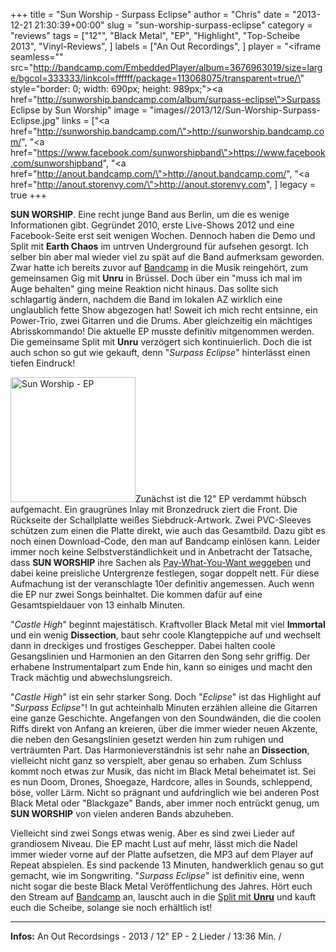 +++
title = "Sun Worship - Surpass Eclipse"
author = "Chris"
date = "2013-12-21 21:30:39+00:00"
slug = "sun-worship-surpass-eclipse"
category = "reviews"
tags = ["12\"", "Black Metal", "EP", "Highlight", "Top-Scheibe 2013", "Vinyl-Reviews", ]
labels = ["An Out Recordings", ]
player = "<iframe seamless=\"\" src=\"http://bandcamp.com/EmbeddedPlayer/album=3676963019/size=large/bgcol=333333/linkcol=ffffff/package=113068075/transparent=true/\" style=\"border: 0; width: 690px; height: 989px;\"><a href=\"http://sunworship.bandcamp.com/album/surpass-eclipse\">Surpass Eclipse by Sun Worship</a></iframe>"
image = "images//2013/12/Sun-Worship-Surpass-Eclipse.jpg"
links = ["<a href=\"http://sunworship.bandcamp.com/\">http://sunworship.bandcamp.com/</a>", "<a href=\"https://www.facebook.com/sunworshipband\">https://www.facebook.com/sunworshipband</a>", "<a href=\"http://anout.bandcamp.com/\">http://anout.bandcamp.com/</a>", "<a href=\"http://anout.storenvy.com/\">http://anout.storenvy.com</a>", ]
legacy = true
+++

**SUN WORSHIP**. Eine recht junge Band aus Berlin, um die es wenige Informationen gibt. Gegründet 2010, erste Live-Shows 2012 und eine Facebook-Seite erst seit wenigen Wochen. Dennoch haben die Demo und Split mit **Earth Chaos** im untrven Underground für aufsehen gesorgt. Ich selber bin aber mal wieder viel zu spät auf die Band aufmerksam geworden. Zwar hatte ich bereits zuvor auf <a href="http://sunworship.bandcamp.com/">Bandcamp</a> in die Musik reingehört, zum gemeinsamen Gig mit **Unru** in Brüssel. Doch über ein "muss ich mal im Auge behalten" ging meine Reaktion nicht hinaus. Das sollte sich schlagartig ändern, nachdem die Band im lokalen AZ wirklich eine unglaublich fette Show abgezogen hat! Soweit ich mich recht entsinne, ein Power-Trio, zwei Gitarren und die Drums. Aber gleichzeitig ein mächtiges Abrisskommando! Die aktuelle EP musste definitiv mitgenommen werden. Die gemeinsame Split mit **Unru** verzögert sich kontinuierlich. Doch die ist auch schon so gut wie gekauft, denn "_Surpass Eclipse_" hinterlässt einen tiefen Eindruck!

<a href="images//2013/12/Sun-Worship-EP.jpg"><img alt="Sun Worship - EP" class="alignright size-medium wp-image-12283" height="200" src="images//2013/12/Sun-Worship-EP-200x200.jpg" width="200"/></a>Zunächst ist die 12" EP verdammt hübsch aufgemacht. Ein graugrünes Inlay mit Bronzedruck ziert die Front. Die Rückseite der Schallplatte weißes Siebdruck-Artwork. Zwei PVC-Sleeves schützen zum einen die Platte direkt, wie auch das Gesamtbild. Dazu gibt es noch einen Download-Code, den man auf Bandcamp einlösen kann. Leider immer noch keine Selbstverständlichkeit und in Anbetracht der Tatsache, dass **SUN WORSHIP** ihre Sachen als <a href="http://sunworship.bandcamp.com/album/surpass-eclipse">Pay-What-You-Want weggeben</a> und dabei keine preisliche Untergrenze festlegen, sogar doppelt nett. Für diese Aufmachung ist der veranschlagte 10er definitiv angemessen. Auch wenn die EP nur zwei Songs beinhaltet. Die kommen dafür auf eine Gesamtspieldauer von 13 einhalb Minuten.

"_Castle High_" beginnt majestätisch. Kraftvoller Black Metal mit viel **Immortal** und ein wenig **Dissection**, baut sehr coole Klangteppiche auf und wechselt dann in dreckiges und frostiges Geschepper. Dabei halten coole Gesangslinien und Harmonien an den Gitarren den Song sehr griffig. Der erhabene Instrumentalpart zum Ende hin, kann so einiges und macht den Track mächtig und abwechslungsreich.

"_Castle High_" ist ein sehr starker Song. Doch "_Eclipse_" ist das Highlight auf "_Surpass Eclipse_"! In gut achteinhalb Minuten erzählen alleine die Gitarren eine ganze Geschichte. Angefangen von den Soundwänden, die die coolen Riffs direkt von Anfang an kreieren, über die immer wieder neuen Akzente, die neben den Gesangslinien gesetzt werden hin zum ruhigen und verträumten Part. Das Harmonieverständnis ist sehr nahe an **Dissection**, vielleicht nicht ganz so verspielt, aber genau so erhaben. Zum Schluss kommt noch etwas zur Musik, das nicht im Black Metal beheimatet ist. Sei es nun Doom, Drones, Shoegaze, Hardcore, alles in Sounds, schleppend, böse, voller Lärm. Nicht so prägnant und aufdringlich wie bei anderen Post Black Metal oder "Blackgaze" Bands, aber immer noch entrückt genug, um **SUN WORSHIP** von vielen anderen Bands abzuheben.

Vielleicht sind zwei Songs etwas wenig. Aber es sind zwei Lieder auf grandiosem Niveau. Die EP macht Lust auf mehr, lässt mich die Nadel immer wieder vorne auf der Platte aufsetzen, die MP3 auf dem Player auf Repeat abspielen. Es sind packende 13 Minuten, handwerklich genau so gut gemacht, wie im Songwriting. "_Surpass Eclipse_" ist definitiv eine, wenn nicht sogar die beste Black Metal Veröffentlichung des Jahres. Hört euch den Stream auf <a href="http://sunworship.bandcamp.com/album/surpass-eclipse">Bandcamp</a> an, lauscht auch in die <a href="http://necroslaughter.de/2013/11/unru-sun-worship-split-12-im-stream/" title="UNRU / SUN WORSHIP – Split 12″ im Stream">Split mit **Unru**</a> und kauft euch die Scheibe, solange sie noch erhältlich ist!





---
**Infos:**
An Out Recordsings - 2013 / 
12" EP - 2 Lieder / 13:36 Min. / 
